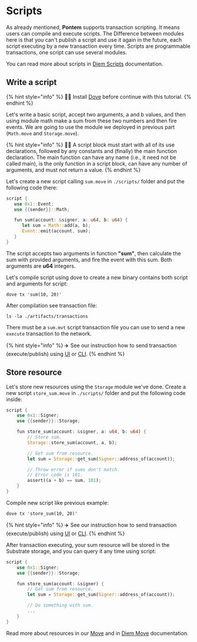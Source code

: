 # Scripts

As already mentioned, **Pontem** supports transaction scripting. It means users can compile and execute scripts. The Difference between modules here is that you can't publish a script and use it again in the future, each script executing by a new transaction every time. Scripts are programmable transactions, one script can use several modules.

You can read more about scripts in [Diem Scripts](https://developers.diem.com/docs/move/move-modules-and-scripts/) documentation.

## Write a script

{% hint style="info" %}
🧙‍♂️ Install [Dove](./compiler_&_toolset.md) before continue with this tutorial.
{% endhint %}

Let's write a basic script, accept two arguments, a and b values, and then using module math make a sum from these two numbers and then fire events.
We are going to use the module we deployed in previous part (`Math.move` and `Storage.move`).

{% hint style="info" %}
🧙‍♂️ A script block must start with all of its use declarations, followed by any constants and (finally) the main function declaration. The main function can have any name (i.e., it need not be called main), is the only function in a script block, can have any number of arguments, and must not return a value.
{% endhint %}

Let's create a new script calling `sum.move` in `./scripts/` folder and put the following code there:

```rust
script {
   use 0x1::Event;
   use {{sender}}::Math;

   fun sum(account: &signer, a: u64, b: u64) {
      let sum = Math::add(a, b);
      Event::emit(account, sum);
   }
}
```

The script accepts two arguments in function **"sum"**, then calculate the sum with provided arguments, and fire the event with this sum. Both arguments are **u64** integers.

Let's compile script using dove to create a new binary contains both script and arguments for script:

```text
dove tx 'sum(10, 20)'
```

After compilation see transaction file:

```text
ls -la ./artifacts/transactions
```

There must be a `sum.mvt` script transaction file you can use to send a new `execute` transaction to the network.

{% hint style="info" %}
✈️ See our instruction how to send transaction (execute/publish) using [UI](../getting_started/substrate.md) or [CLI](../getting_started/cli.md).
{% endhint %}

## Store resource

Let's store new resources using the `Storage` module we've done.
Create a new script `store_sum.move` in `./scripts/` folder and put the following code inside:

```rust
script {
    use 0x1::Signer;
    use {{sender}}::Storage;

    fun store_sum(account: &signer, a: u64, b: u64) {
        // Store sum.
        Storage::store_sum(account, a, b);

        // Get sum from resource.
        let sum = Storage::get_sum(Signer::address_of(account));

        // Throw error if sums don't match.
        // Error code is 101.
        assert((a + b) == sum, 101);
    }
}
```

Compile new script like previous example:

```text
dove tx 'store_sum(10, 20)'
```

{% hint style="info" %}
✈️ See our instruction how to send transaction (execute/publish) using [UI](../getting_started/substrate.md) or [CLI](../getting_started/cli.md).
{% endhint %}

After transaction executing, your sum resource will be stored in the Substrate storage, and you can query it any time using script:

```rust
script {
    use 0x1::Signer;
    use {{sender}}::Storage;

    fun store_sum(account: &signer) {
        // Get sum from resource.
        let sum = Storage::get_sum(Signer::address_of(account));

        // Do something with sum.
        ...
    }
}
```

Read more about resources in our [Move](../lang/resources.md) and in [Diem Move](https://developers.diem.com/docs/move/move-structs-and-resources) documentation.
